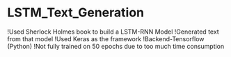 # LSTM_Text_Generation

 !Used Sherlock Holmes book to build a LSTM-RNN Model
 !Generated text from that model
 !Used Keras as the framework 
 !Backend-Tensorflow (Python)
 !Not fully trained on 50 epochs due to too much time consumption 
